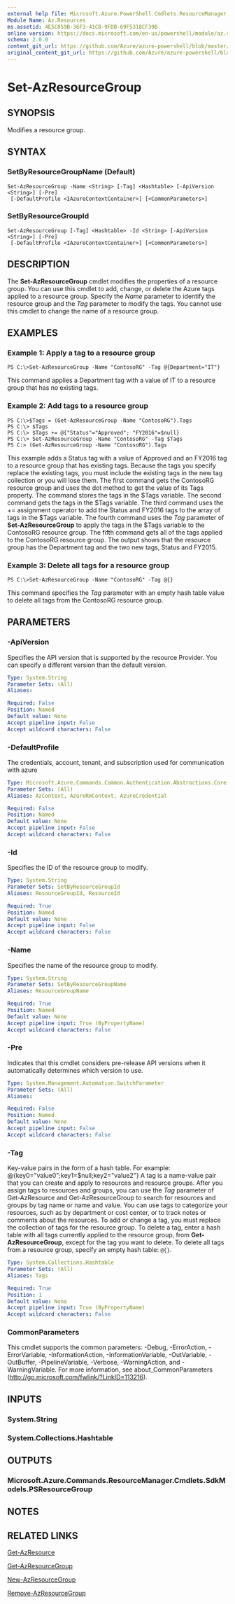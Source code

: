 ```yaml
---
external help file: Microsoft.Azure.PowerShell.Cmdlets.ResourceManager.dll-Help.xml
Module Name: Az.Resources
ms.assetid: 4E5C059B-36F3-41C8-9FDB-69F5318CF39B
online version: https://docs.microsoft.com/en-us/powershell/module/az.resources/set-azresourcegroup
schema: 2.0.0
content_git_url: https://github.com/Azure/azure-powershell/blob/master/src/ResourceManager/Resources/Commands.Resources/help/Set-AzResourceGroup.md
original_content_git_url: https://github.com/Azure/azure-powershell/blob/master/src/ResourceManager/Resources/Commands.Resources/help/Set-AzResourceGroup.md
---
```


# Set-AzResourceGroup

## SYNOPSIS
Modifies a resource group.

## SYNTAX

### SetByResourceGroupName (Default)
```
Set-AzResourceGroup -Name <String> [-Tag] <Hashtable> [-ApiVersion <String>] [-Pre]
 [-DefaultProfile <IAzureContextContainer>] [<CommonParameters>]
```

### SetByResourceGroupId
```
Set-AzResourceGroup [-Tag] <Hashtable> -Id <String> [-ApiVersion <String>] [-Pre]
 [-DefaultProfile <IAzureContextContainer>] [<CommonParameters>]
```

## DESCRIPTION
The **Set-AzResourceGroup** cmdlet modifies the properties of a resource group.
You can use this cmdlet to add, change, or delete the Azure tags applied to a resource group.
Specify the *Name* parameter to identify the resource group and the *Tag* parameter to modify the tags.
You cannot use this cmdlet to change the name of a resource group.

## EXAMPLES

### Example 1: Apply a tag to a resource group
```
PS C:\>Set-AzResourceGroup -Name "ContosoRG" -Tag @{Department="IT"}
```

This command applies a Department tag with a value of IT to a resource group that has no existing tags.

### Example 2: Add tags to a resource group
```
PS C:\>$Tags = (Get-AzResourceGroup -Name "ContosoRG").Tags
PS C:\> $Tags
PS C:\> $Tags += @{"Status"="Approved"; "FY2016"=$null}
PS C:\> Set-AzResourceGroup -Name "ContosoRG" -Tag $Tags
PS C:> (Get-AzResourceGroup -Name "ContosoRG").Tags
```

This example adds a Status tag with a value of Approved and an FY2016 tag to a resource group that
has existing tags. Because the tags you specify replace the existing tags, you must include the
existing tags in the new tag collection or you will lose them.
The first command gets the ContosoRG resource group and uses the dot method to get the value of its
Tags property. The command stores the tags in the $Tags variable.
The second command gets the tags in the $Tags variable.
The third command uses the += assignment operator to add the Status and FY2016 tags to the array of
tags in the $Tags variable.
The fourth command uses the *Tag* parameter of **Set-AzResourceGroup** to apply the tags in
the $Tags variable to the ContosoRG resource group.
The fifth command gets all of the tags applied to the ContosoRG resource group. The output shows
that the resource group has the Department tag and the two new tags, Status and FY2015.

### Example 3: Delete all tags for a resource group
```
PS C:\>Set-AzResourceGroup -Name "ContosoRG" -Tag @{}
```

This command specifies the *Tag* parameter with an empty hash table value to delete all tags from
the ContosoRG resource group.

## PARAMETERS

### -ApiVersion
Specifies the API version that is supported by the resource Provider.
You can specify a different version than the default version.

```yaml
Type: System.String
Parameter Sets: (All)
Aliases:

Required: False
Position: Named
Default value: None
Accept pipeline input: False
Accept wildcard characters: False
```

### -DefaultProfile
The credentials, account, tenant, and subscription used for communication with azure

```yaml
Type: Microsoft.Azure.Commands.Common.Authentication.Abstractions.Core.IAzureContextContainer
Parameter Sets: (All)
Aliases: AzContext, AzureRmContext, AzureCredential

Required: False
Position: Named
Default value: None
Accept pipeline input: False
Accept wildcard characters: False
```

### -Id
Specifies the ID of the resource group to modify.

```yaml
Type: System.String
Parameter Sets: SetByResourceGroupId
Aliases: ResourceGroupId, ResourceId

Required: True
Position: Named
Default value: None
Accept pipeline input: False
Accept wildcard characters: False
```

### -Name
Specifies the name of the resource group to modify.

```yaml
Type: System.String
Parameter Sets: SetByResourceGroupName
Aliases: ResourceGroupName

Required: True
Position: Named
Default value: None
Accept pipeline input: True (ByPropertyName)
Accept wildcard characters: False
```

### -Pre
Indicates that this cmdlet considers pre-release API versions when it automatically determines which version to use.

```yaml
Type: System.Management.Automation.SwitchParameter
Parameter Sets: (All)
Aliases:

Required: False
Position: Named
Default value: None
Accept pipeline input: False
Accept wildcard characters: False
```

### -Tag
Key-value pairs in the form of a hash table. For example:
@{key0="value0";key1=$null;key2="value2"}
A tag is a name-value pair that you can create and apply to resources and resource groups. After
you assign tags to resources and groups, you can use the *Tag* parameter of Get-AzResource and
Get-AzResourceGroup to search for resources and groups by tag name or name and value. You can
use tags to categorize your resources, such as by department or cost center, or to track notes or
comments about the resources.
To add or change a tag, you must replace the collection of tags for the resource group. To delete a
tag, enter a hash table with all tags currently applied to the resource group, from
**Get-AzResourceGroup**, except for the tag you want to delete. To delete all tags from a
resource group, specify an empty hash table: `@{}`.

```yaml
Type: System.Collections.Hashtable
Parameter Sets: (All)
Aliases: Tags

Required: True
Position: 1
Default value: None
Accept pipeline input: True (ByPropertyName)
Accept wildcard characters: False
```

### CommonParameters
This cmdlet supports the common parameters: -Debug, -ErrorAction, -ErrorVariable, -InformationAction, -InformationVariable, -OutVariable, -OutBuffer, -PipelineVariable, -Verbose, -WarningAction, and -WarningVariable. For more information, see about_CommonParameters (http://go.microsoft.com/fwlink/?LinkID=113216).

## INPUTS

### System.String

### System.Collections.Hashtable

## OUTPUTS

### Microsoft.Azure.Commands.ResourceManager.Cmdlets.SdkModels.PSResourceGroup

## NOTES

## RELATED LINKS

[Get-AzResource](./Get-AzResource.md)

[Get-AzResourceGroup](./Get-AzResourceGroup.md)

[New-AzResourceGroup](./New-AzResourceGroup.md)

[Remove-AzResourceGroup](./Remove-AzResourceGroup.md)
